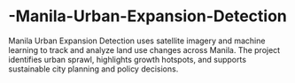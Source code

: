 # -Manila-Urban-Expansion-Detection
Manila Urban Expansion Detection uses satellite imagery and machine learning to track and analyze land use changes across Manila. The project identifies urban sprawl, highlights growth hotspots, and supports sustainable city planning and policy decisions.
